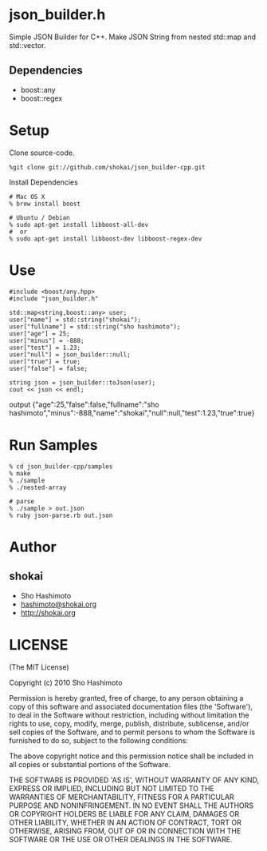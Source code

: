 json_builder.h
==============

Simple JSON Builder for C++.
Make JSON String from nested std::map and std::vector.

Dependencies
------------

* boost::any
* boost::regex

Setup
=====

Clone source-code.

    %git clone git://github.com/shokai/json_builder-cpp.git

Install Dependencies

    # Mac OS X
    % brew install boost

    # Ubuntu / Debian
    % sudo apt-get install libboost-all-dev
    #  or
    % sudo apt-get install libboost-dev libboost-regex-dev


Use
===

    #include <boost/any.hpp>
    #include "json_builder.h"

    std::map<string,boost::any> user;
    user["name"] = std::string("shokai");
    user["fullname"] = std::string("sho hashimoto");
    user["age"] = 25;
    user["minus"] = -888;
    user["test"] = 1.23;
    user["null"] = json_builder::null;
    user["true"] = true;
    user["false"] = false;
  
    string json = json_builder::toJson(user);
    cout << json << endl;

output
    {"age":25,"false":false,"fullname":"sho hashimoto","minus":-888,"name":"shokai","null":null,"test":1.23,"true":true}  


Run Samples
===========

    % cd json_builder-cpp/samples
    % make
    % ./sample
    % ./nested-array

    # parse
    % ./sample > out.json
    % ruby json-parse.rb out.json


Author
======

shokai
------
* Sho Hashimoto
* hashimoto@shokai.org
* http://shokai.org



LICENSE
=======

(The MIT License)

Copyright (c) 2010 Sho Hashimoto

Permission is hereby granted, free of charge, to any person obtaining
a copy of this software and associated documentation files (the
'Software'), to deal in the Software without restriction, including
without limitation the rights to use, copy, modify, merge, publish,
distribute, sublicense, and/or sell copies of the Software, and to
permit persons to whom the Software is furnished to do so, subject to
the following conditions:

The above copyright notice and this permission notice shall be
included in all copies or substantial portions of the Software.

THE SOFTWARE IS PROVIDED 'AS IS', WITHOUT WARRANTY OF ANY KIND,
EXPRESS OR IMPLIED, INCLUDING BUT NOT LIMITED TO THE WARRANTIES OF
MERCHANTABILITY, FITNESS FOR A PARTICULAR PURPOSE AND NONINFRINGEMENT.
IN NO EVENT SHALL THE AUTHORS OR COPYRIGHT HOLDERS BE LIABLE FOR ANY
CLAIM, DAMAGES OR OTHER LIABILITY, WHETHER IN AN ACTION OF CONTRACT,
TORT OR OTHERWISE, ARISING FROM, OUT OF OR IN CONNECTION WITH THE
SOFTWARE OR THE USE OR OTHER DEALINGS IN THE SOFTWARE.
